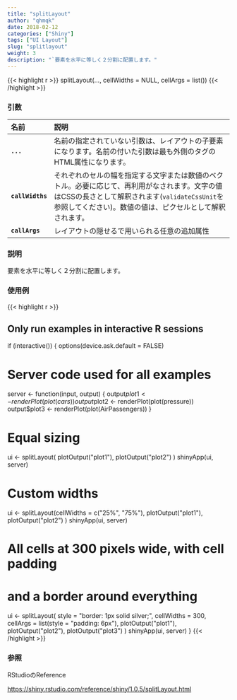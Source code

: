 ```yaml
---
title: "splitLayout"
author: "qhmqk"
date: 2018-02-12
categories: ["Shiny"]
tags: ["UI Layout"]
slug: "splitlayout"
weight: 3
description: "`要素を水平に等しく２分割に配置します。"
---
```


{{< highlight r >}}
splitLayout(..., cellWidths = NULL, cellArgs = list())
{{< /highlight >}}

### 引数

|名前|説明|
|:--|:--|
|**`...`**|名前の指定されていない引数は、レイアウトの子要素になります。名前の付いた引数は最も外側のタグのHTML属性になります。|
|**`callWidths`**|それぞれのセルの幅を指定する文字または数値のベクトル。必要に応じて、再利用がなされます。文字の値はCSSの長さとして解釈されます(`validateCssUnit`を参照してください)。数値の値は、ピクセルとして解釈されます。|
|**`callArgs`**|レイアウトの隠せるで用いられる任意の追加属性|

### 説明

要素を水平に等しく２分割に配置します。

### 使用例

{{< highlight r >}}
## Only run examples in interactive R sessions
if (interactive()) {
options(device.ask.default = FALSE)

# Server code used for all examples
server <- function(input, output) {
  output$plot1 <- renderPlot(plot(cars))
  output$plot2 <- renderPlot(plot(pressure))
  output$plot3 <- renderPlot(plot(AirPassengers))
}

# Equal sizing
ui <- splitLayout(
  plotOutput("plot1"),
  plotOutput("plot2")
)
shinyApp(ui, server)

# Custom widths
ui <- splitLayout(cellWidths = c("25%", "75%"),
  plotOutput("plot1"),
  plotOutput("plot2")
)
shinyApp(ui, server)

# All cells at 300 pixels wide, with cell padding
# and a border around everything
ui <- splitLayout(
  style = "border: 1px solid silver;",
  cellWidths = 300,
  cellArgs = list(style = "padding: 6px"),
  plotOutput("plot1"),
  plotOutput("plot2"),
  plotOutput("plot3")
)
shinyApp(ui, server)
}
{{< /highlight >}}

### 参照

RStudioのReference

https://shiny.rstudio.com/reference/shiny/1.0.5/splitLayout.html
